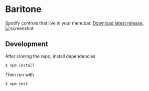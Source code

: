 # Baritone
Spotify controls that live in your menubar. [Download latest release.](https://github.com/tma02/spotify-menubar/releases/latest)
![screenshot](https://drive.google.com/uc?export=download&id=0B4_o7T3fukA6TXVJWHA4ZDl4RE0)

## Development
After cloning the repo, install dependencies

```$ npm install```

Then run with

```$ npm test```
